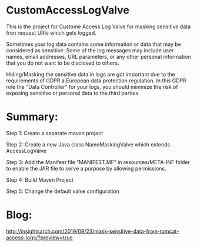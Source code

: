 # CustomAccessLogValve
This is the project for Custome Access Log Valve for masking sensitive data fron request URIs which gets logged.

<!-- wp:paragraph -->
<p>Sometimes your log data contains some information or data that may be considered as sensitive. Some of the log messages may include user names, email addresses, URL
parameters, or any other personal information that you do not want to be disclosed to others.</p>
<!-- /wp:paragraph -->

<!-- wp:paragraph -->
<p>Hiding/Masking the sensitive data in logs are got important due to the requirements of GDPR a European data protection regulation. In this GDPR role the "Data Controller"
for your logs, you should minimize the risk of exposing sensitive or personal data to the third parties. </p>
<!-- /wp:paragraph -->

# Summary:
<p>Step 1: Create a separate maven project</p>
<p>Step 2: Create a new Java class NameMaskingValve which extends AccessLogValve</p>
<p>Step 3: Add the Manifest file “MANIFEST.MF” in resources/META-INF folder to enable the JAR file to serve a purpose by allowing permissions.</p>
<p>Step 4: Build Maven Project</p>
<p>Step 5: Change the default valve configuration</p>

# Blog: 
http://insightsarch.com/2019/09/23/mask-sensitive-data-from-tomcat-access-logs/?preview=true
